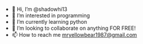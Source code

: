 - 👋 Hi, I’m @shadowhi13
- 👀 I’m interested in programming
- 🌱 I’m currently learning python
- 💞️ I’m looking to collaborate on anything FOR FREE!
- 📫 How to reach me mryellowbear1987@gmail.com

<!---
shadowhi13/shadowhi13 is a ✨ special ✨ repository because its `README.md` (this file) appears on your GitHub profile.
You can click the Preview link to take a look at your changes.
--->
